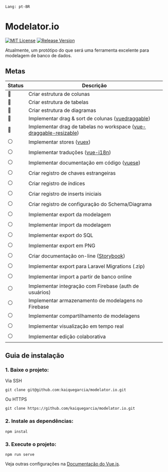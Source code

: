 `Lang: pt-BR`

# Modelator.io
[![MIT License](https://img.shields.io/badge/license-MIT-green)](./LICENSE.txt)
[![Release Version](https://img.shields.io/badge/release-apha.0.0.1-red)]()

Atualmente, um protótipo do que será uma ferramenta excelente para modelagem de banco de dados.

## Metas

| Status | Descrição |
| --- | --- |
| 🔘 | Criar estrutura de colunas |
| 🔘 | Criar estrutura de tabelas |
| 🔘 | Criar estrutura de diagramas |
| 🔘 | Implementar drag & sort de colunas ([vuedraggable](https://sortablejs.github.io/Vue.Draggable/)) |
| 🔘 | Implementar drag de tabelas no workspace ([vue-draggable-resizable](https://github.com/mauricius/vue-draggable-resizable)) |
| ⚪ | Implementar stores ([vuex](https://vuex.vuejs.org/)) |
| ⚪ | Implementar traduções ([vue-i18n](https://kazupon.github.io/vue-i18n/)) |
| ⚪ | Implementar documentação em código ([vuese](https://github.com/vuese/vuese)) |
| ⚪ | Criar registro de chaves estrangeiras |
| ⚪ | Criar registro de índices |
| ⚪ | Criar registro de inserts iniciais |
| ⚪ | Criar registro de configuração do Schema/Diagrama |
| ⚪ | Implementar export da modelagem |
| ⚪ | Implementar import da modelagem |
| ⚪ | Implementar export do SQL |
| ⚪ | Implementar export em PNG |
| ⚪ | Criar documentação on-line ([Storybook](https://storybook.js.org/)) |
| ⚪ | Implementar export para Laravel Migrations (.zip) |
| ⚪ | Implementar import a partir de banco online |
| ⚪ | Implementar integração com Firebase (auth de usuários) |
| ⚪ | Implementar armazenamento de modelagens no Firebase |
| ⚪ | Implementar compartilhamento de modelagens |
| ⚪ | Implementar visualização em tempo real |
| ⚪ | Implementar edição colaborativa |

## Guia de instalação

### 1. Baixe o projeto:
Via SSH
```
git clone git@github.com:kaiquegarcia/modelator.io.git
```
Ou HTTPS
```apacheconfig
git clone https://github.com/kaiquegarcia/modelator.io.git
```

### 2. Instale as dependências:
```
npm instal
```

### 3. Execute o projeto:
```
npm run serve
```

Veja outras configurações na [Documentação do Vue.js](https://cli.vuejs.org/config/).
